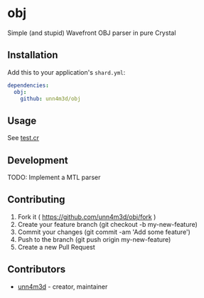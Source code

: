 # obj

Simple (and stupid) Wavefront OBJ parser in pure Crystal

## Installation

Add this to your application's `shard.yml`:

```yaml
dependencies:
  obj:
    github: unn4m3d/obj
```

## Usage

See [test.cr](test.cr)

## Development

TODO: Implement a MTL parser

## Contributing

1. Fork it ( https://github.com/unn4m3d/obj/fork )
2. Create your feature branch (git checkout -b my-new-feature)
3. Commit your changes (git commit -am 'Add some feature')
4. Push to the branch (git push origin my-new-feature)
5. Create a new Pull Request

## Contributors

- [unn4m3d](https://github.com/unn4m3d) - creator, maintainer
